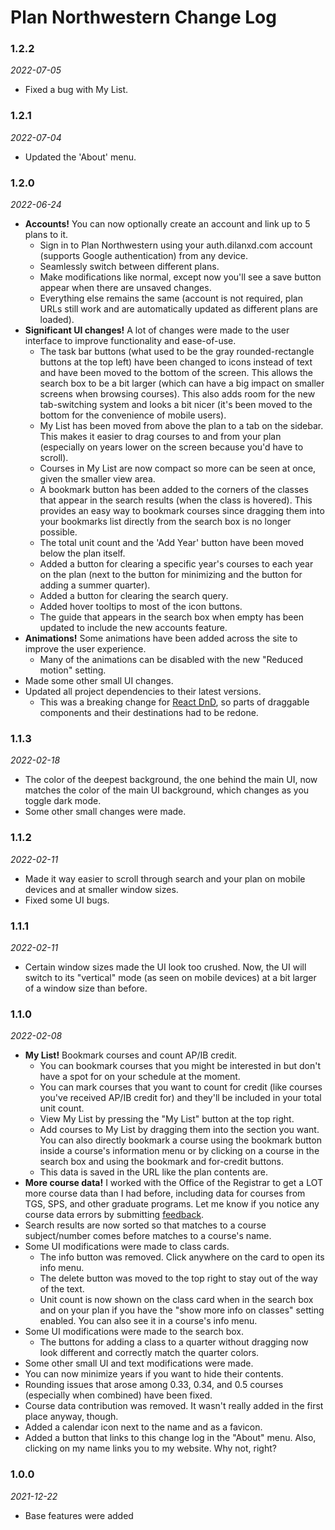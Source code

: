 # Plan Northwestern Change Log

### 1.2.2

_2022-07-05_

-   Fixed a bug with My List.

### 1.2.1

_2022-07-04_

-   Updated the 'About' menu.

### 1.2.0

_2022-06-24_

-   **Accounts!** You can now optionally create an account and link up to 5 plans to it.
    -   Sign in to Plan Northwestern using your auth.dilanxd.com account (supports Google authentication) from any device.
    -   Seamlessly switch between different plans.
    -   Make modifications like normal, except now you'll see a save button appear when there are unsaved changes.
    -   Everything else remains the same (account is not required, plan URLs still work and are automatically updated as different plans are loaded).
-   **Significant UI changes!** A lot of changes were made to the user interface to improve functionality and ease-of-use.
    -   The task bar buttons (what used to be the gray rounded-rectangle buttons at the top left) have been changed to icons instead of text and have been moved to the bottom of the screen. This allows the search box to be a bit larger (which can have a big impact on smaller screens when browsing courses). This also adds room for the new tab-switching system and looks a bit nicer (it's been moved to the bottom for the convenience of mobile users).
    -   My List has been moved from above the plan to a tab on the sidebar. This makes it easier to drag courses to and from your plan (especially on years lower on the screen because you'd have to scroll).
    -   Courses in My List are now compact so more can be seen at once, given the smaller view area.
    -   A bookmark button has been added to the corners of the classes that appear in the search results (when the class is hovered). This provides an easy way to bookmark courses since dragging them into your bookmarks list directly from the search box is no longer possible.
    -   The total unit count and the 'Add Year' button have been moved below the plan itself.
    -   Added a button for clearing a specific year's courses to each year on the plan (next to the button for minimizing and the button for adding a summer quarter).
    -   Added a button for clearing the search query.
    -   Added hover tooltips to most of the icon buttons.
    -   The guide that appears in the search box when empty has been updated to include the new accounts feature.
-   **Animations!** Some animations have been added across the site to improve the user experience.
    -   Many of the animations can be disabled with the new "Reduced motion" setting.
-   Made some other small UI changes.
-   Updated all project dependencies to their latest versions.
    -   This was a breaking change for [React DnD](https://react-dnd.github.io/react-dnd/about), so parts of draggable components and their destinations had to be redone.

### 1.1.3

_2022-02-18_

-   The color of the deepest background, the one behind the main UI, now matches the color of the main UI background, which changes as you toggle dark mode.
-   Some other small changes were made.

### 1.1.2

_2022-02-11_

-   Made it way easier to scroll through search and your plan on mobile devices and at smaller window sizes.
-   Fixed some UI bugs.

### 1.1.1

_2022-02-11_

-   Certain window sizes made the UI look too crushed. Now, the UI will switch to its "vertical" mode (as seen on mobile devices) at a bit larger of a window size than before.

### 1.1.0

_2022-02-08_

-   **My List!** Bookmark courses and count AP/IB credit.
    -   You can bookmark courses that you might be interested in but don't have a spot for on your schedule at the moment.
    -   You can mark courses that you want to count for credit (like courses you've received AP/IB credit for) and they'll be included in your total unit count.
    -   View My List by pressing the "My List" button at the top right.
    -   Add courses to My List by dragging them into the section you want. You can also directly bookmark a course using the bookmark button inside a course's information menu or by clicking on a course in the search box and using the bookmark and for-credit buttons.
    -   This data is saved in the URL like the plan contents are.
-   **More course data!** I worked with the Office of the Registrar to get a LOT more course data than I had before, including data for courses from TGS, SPS, and other graduate programs. Let me know if you notice any course data errors by submitting [feedback](/FEEDBACK.md).
-   Search results are now sorted so that matches to a course subject/number comes before matches to a course's name.
-   Some UI modifications were made to class cards.
    -   The info button was removed. Click anywhere on the card to open its info menu.
    -   The delete button was moved to the top right to stay out of the way of the text.
    -   Unit count is now shown on the class card when in the search box and on your plan if you have the "show more info on classes" setting enabled. You can also see it in a course's info menu.
-   Some UI modifications were made to the search box.
    -   The buttons for adding a class to a quarter without dragging now look different and correctly match the quarter colors.
-   Some other small UI and text modifications were made.
-   You can now minimize years if you want to hide their contents.
-   Rounding issues that arose among 0.33, 0.34, and 0.5 courses (especially when combined) have been fixed.
-   Course data contribution was removed. It wasn't really added in the first place anyway, though.
-   Added a calendar icon next to the name and as a favicon.
-   Added a button that links to this change log in the "About" menu. Also, clicking on my name links you to my website. Why not, right?

### 1.0.0

_2021-12-22_

-   Base features were added
